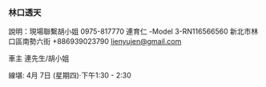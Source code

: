 ### 林口透天

說明：現場聯繫胡小姐 0975-817770 連育仁 -Model 3-RN116566560
新北市林口區南勢六街
+886939023790 
[lienyujen@gmail.com](mailto:lienyujen@gmail.com)

車主  連先生/胡小姐

線堪: 4月 7日 (星期四)⋅下午1:30 - 2:30


